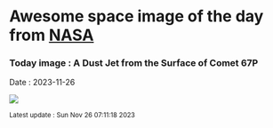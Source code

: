 
# Awesome space image of the day from [NASA](https://api.nasa.gov/)

### Today image : A Dust Jet from the Surface of Comet 67P
Date : 2023-11-26

![](https://apod.nasa.gov/apod/image/2311/Jet67P_Rosetta_960.jpg)

<small>Latest update : Sun Nov 26 07:11:18 2023</small>
        